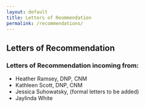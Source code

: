 ```yaml
---
layout: default
title: Letters of Reommendation
permalink: /recommendations/
---
```


## Letters of Recommendation

### Letters of Recommendation incoming from: 
- Heather Ramsey, DNP, CNM  
- Kathleen Scott, DNP, CNM
- Jessica Suhowatsky, (formal letters to be added)
- Jaylinda White
